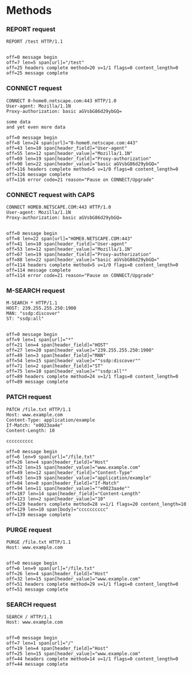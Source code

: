 Methods
=======

### REPORT request

<!-- meta={"type": "request"} -->
```http
REPORT /test HTTP/1.1


```

```log
off=0 message begin
off=7 len=5 span[url]="/test"
off=25 headers complete method=20 v=1/1 flags=0 content_length=0
off=25 message complete
```

### CONNECT request

<!-- meta={"type": "request"} -->
```http
CONNECT 0-home0.netscape.com:443 HTTP/1.0
User-agent: Mozilla/1.1N
Proxy-authorization: basic aGVsbG86d29ybGQ=

some data
and yet even more data
```

```log
off=0 message begin
off=8 len=24 span[url]="0-home0.netscape.com:443"
off=43 len=10 span[header_field]="User-agent"
off=55 len=12 span[header_value]="Mozilla/1.1N"
off=69 len=19 span[header_field]="Proxy-authorization"
off=90 len=22 span[header_value]="basic aGVsbG86d29ybGQ="
off=116 headers complete method=5 v=1/0 flags=0 content_length=0
off=116 message complete
off=116 error code=21 reason="Pause on CONNECT/Upgrade"
```

### CONNECT request with CAPS

<!-- meta={"type": "request"} -->
```http
CONNECT HOME0.NETSCAPE.COM:443 HTTP/1.0
User-agent: Mozilla/1.1N
Proxy-authorization: basic aGVsbG86d29ybGQ=


```

```log
off=0 message begin
off=8 len=22 span[url]="HOME0.NETSCAPE.COM:443"
off=41 len=10 span[header_field]="User-agent"
off=53 len=12 span[header_value]="Mozilla/1.1N"
off=67 len=19 span[header_field]="Proxy-authorization"
off=88 len=22 span[header_value]="basic aGVsbG86d29ybGQ="
off=114 headers complete method=5 v=1/0 flags=0 content_length=0
off=114 message complete
off=114 error code=21 reason="Pause on CONNECT/Upgrade"
```

### M-SEARCH request

<!-- meta={"type": "request"} -->
```http
M-SEARCH * HTTP/1.1
HOST: 239.255.255.250:1900
MAN: "ssdp:discover"
ST: "ssdp:all"


```

```log
off=0 message begin
off=9 len=1 span[url]="*"
off=21 len=4 span[header_field]="HOST"
off=27 len=20 span[header_value]="239.255.255.250:1900"
off=49 len=3 span[header_field]="MAN"
off=54 len=15 span[header_value]=""ssdp:discover""
off=71 len=2 span[header_field]="ST"
off=75 len=10 span[header_value]=""ssdp:all""
off=89 headers complete method=24 v=1/1 flags=0 content_length=0
off=89 message complete
```

### PATCH request

<!-- meta={"type": "request"} -->
```http
PATCH /file.txt HTTP/1.1
Host: www.example.com
Content-Type: application/example
If-Match: "e0023aa4e"
Content-Length: 10

cccccccccc
```

```log
off=0 message begin
off=6 len=9 span[url]="/file.txt"
off=26 len=4 span[header_field]="Host"
off=32 len=15 span[header_value]="www.example.com"
off=49 len=12 span[header_field]="Content-Type"
off=63 len=19 span[header_value]="application/example"
off=84 len=8 span[header_field]="If-Match"
off=94 len=11 span[header_value]=""e0023aa4e""
off=107 len=14 span[header_field]="Content-Length"
off=123 len=2 span[header_value]="10"
off=129 headers complete method=28 v=1/1 flags=20 content_length=10
off=129 len=10 span[body]="cccccccccc"
off=139 message complete
```

### PURGE request

<!-- meta={"type": "request"} -->
```http
PURGE /file.txt HTTP/1.1
Host: www.example.com


```

```log
off=0 message begin
off=6 len=9 span[url]="/file.txt"
off=26 len=4 span[header_field]="Host"
off=32 len=15 span[header_value]="www.example.com"
off=51 headers complete method=29 v=1/1 flags=0 content_length=0
off=51 message complete
```

### SEARCH request

<!-- meta={"type": "request"} -->
```http
SEARCH / HTTP/1.1
Host: www.example.com


```

```log
off=0 message begin
off=7 len=1 span[url]="/"
off=19 len=4 span[header_field]="Host"
off=25 len=15 span[header_value]="www.example.com"
off=44 headers complete method=14 v=1/1 flags=0 content_length=0
off=44 message complete
```
